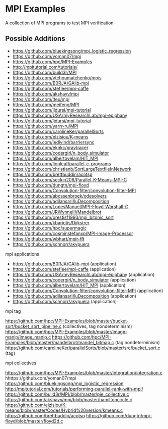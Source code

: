 # MPI Examples
A collection of MPI programs to test MPI verification

## Possible Additions
* https://github.com/bluekingsong/mpi_logistic_regression
* https://github.com/yoman07/mpi
* https://github.com/hpc/MPI-Examples
* http://mpitutorial.com/tutorials/
* https://github.com/build3r/MPI
* https://github.com/vtchoumatchenko/mpis
* https://github.com/B0RJA/GAlib-mpi
* https://github.com/steflee/mpi-caffe
* https://github.com/akshayv/mpi
* https://github.com/lteu/mpi
* https://github.com/meifeng/MPI
* https://github.com/ljdursi/mpi-tutorial
* https://github.com/USArmyResearchLab/mpi-epiphany
* https://github.com/ljdursi/mpi-tutorial
* https://github.com/yarrr-ru/MPI
* https://github.com/carolineKer/parallelSorts
* https://github.com/elzisiou/K-means
* https://github.com/jedivind/barriersync
* https://github.com/eknkc/praytracer
* https://github.com/codergirl/n_body_simulator
* https://github.com/albertovelam/HIT_MPI
* https://github.com/lionleaf/parallel-c-programs
* https://github.com/christianb/SortLargeTextfileInNetwork
* https://github.com/brettbuddin/acotsp
* https://github.com/seckin206/Parallel-K-Means-MPI-C
* https://github.com/dungtn/mpi-floyd
* https://github.com/Convolution-filter/convolution-filter-MPI
* https://github.com/abossenbroek/odesolvers
* https://github.com/adilansari/luDecomposition
* https://github.com/LopesManuel/MPI-Floyd-Warshall-C
* https://github.com/JRWynneIII/Mandelbrot
* https://github.com/orestisf1993/mpi_bitonic_sort
* https://github.com/kbariotis/Dijkstrer
* https://github.com/hpc/supermagic
* https://github.com/cosminstefanxp/MPI-Image-Processor
* https://github.com/wbhart/mpir-fft
* https://github.com/schnorr/akypuera



mpi applications

* https://github.com/B0RJA/GAlib-mpi (application)
* https://github.com/steflee/mpi-caffe (application)
* https://github.com/USArmyResearchLab/mpi-epiphany (application)
* https://github.com/codergirl/n_body_simulator (application)
* https://github.com/albertovelam/HIT_MPI (application)
* https://github.com/Convolution-filter/convolution-filter-MPI (application)
* https://github.com/adilansari/luDecomposition (application)
* https://github.com/schnorr/akypuera (application)



mpi tag

https://github.com/hpc/MPI-Examples/blob/master/bucket-sort/bucket_sort_pipeline.c (collectives, tag nondeterminism)
https://github.com/hpc/MPI-Examples/blob/master/image-manip/image_manip.c
https://github.com/hpc/MPI-Examples/blob/master/mandelbrot/mandel_bitmap.c (tag nondeterminism)
https://github.com/carolineKer/parallelSorts/blob/master/src/bucket_sort.c (tag)



mpi collectives

https://github.com/hpc/MPI-Examples/blob/master/integration/integration.c
hhttps://github.com/yoman07/mpi
https://github.com/bluekingsong/mpi_logistic_regression 
http://mpitutorial.com/tutorials/performing-parallel-rank-with-mpi/
https://github.com/build3r/MPI/blob/master/pie_collective.c
https://github.com/akshayv/mpi/blob/master/hamiltoncircle.c
https://github.com/elzisiou/K-means/blob/master/Codes/Hybrid%20version/kmeans.c
https://github.com/brettbuddin/acotsp
https://github.com/dungtn/mpi-floyd/blob/master/floyd2d.c




